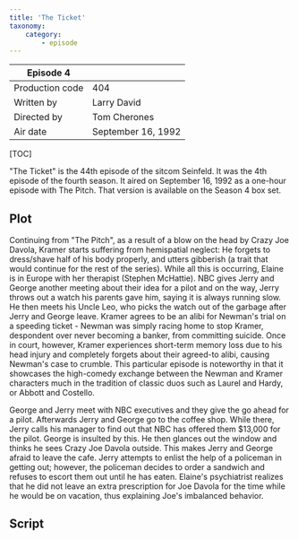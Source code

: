 ```yaml
---
title: 'The Ticket'
taxonomy:
    category:
        - episode
---
```


| Episode 4 | |
|-----------------|--------------------------------|
| Production code | 404                            |
| Written by      | Larry David |
| Directed by     | Tom Cherones                   |
| Air date        | September 16, 1992                |

[TOC]

"The Ticket" is the 44th episode of the sitcom Seinfeld. It was the 4th episode of the fourth season. It aired on September 16, 1992 as a one-hour episode with The Pitch. That version is available on the Season 4 box set.

## Plot

Continuing from "The Pitch", as a result of a blow on the head by Crazy Joe Davola, Kramer starts suffering from hemispatial neglect: He forgets to dress/shave half of his body properly, and utters gibberish (a trait that would continue for the rest of the series). While all this is occurring, Elaine is in Europe with her therapist (Stephen McHattie). NBC gives Jerry and George another meeting about their idea for a pilot and on the way, Jerry throws out a watch his parents gave him, saying it is always running slow. He then meets his Uncle Leo, who picks the watch out of the garbage after Jerry and George leave. Kramer agrees to be an alibi for Newman's trial on a speeding ticket - Newman was simply racing home to stop Kramer, despondent over never becoming a banker, from committing suicide. Once in court, however, Kramer experiences short-term memory loss due to his head injury and completely forgets about their agreed-to alibi, causing Newman's case to crumble. This particular episode is noteworthy in that it showcases the high-comedy exchange between the Newman and Kramer characters much in the tradition of classic duos such as Laurel and Hardy, or Abbott and Costello.

George and Jerry meet with NBC executives and they give the go ahead for a pilot. Afterwards Jerry and George go to the coffee shop. While there, Jerry calls his manager to find out that NBC has offered them $13,000 for the pilot. George is insulted by this. He then glances out the window and thinks he sees Crazy Joe Davola outside. This makes Jerry and George afraid to leave the cafe. Jerry attempts to enlist the help of a policeman in getting out; however, the policeman decides to order a sandwich and refuses to escort them out until he has eaten. Elaine's psychiatrist realizes that he did not leave an extra prescription for Joe Davola for the time while he would be on vacation, thus explaining Joe's imbalanced behavior.

## Script
